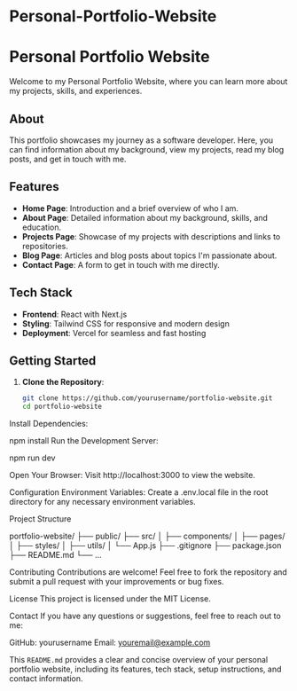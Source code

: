 # Personal-Portfolio-Website
# Personal Portfolio Website

Welcome to my Personal Portfolio Website, where you can learn more about my projects, skills, and experiences.

## About

This portfolio showcases my journey as a software developer. Here, you can find information about my background, view my projects, read my blog posts, and get in touch with me.

## Features

- **Home Page**: Introduction and a brief overview of who I am.
- **About Page**: Detailed information about my background, skills, and education.
- **Projects Page**: Showcase of my projects with descriptions and links to repositories.
- **Blog Page**: Articles and blog posts about topics I'm passionate about.
- **Contact Page**: A form to get in touch with me directly.

## Tech Stack

- **Frontend**: React with Next.js
- **Styling**: Tailwind CSS for responsive and modern design
- **Deployment**: Vercel for seamless and fast hosting

## Getting Started

1. **Clone the Repository**:
   ```sh
   git clone https://github.com/yourusername/portfolio-website.git
   cd portfolio-website
Install Dependencies:

npm install
Run the Development Server:

npm run dev

Open Your Browser:
Visit http://localhost:3000 to view the website.

Configuration
Environment Variables: Create a .env.local file in the root directory for any necessary environment variables.

Project Structure

portfolio-website/
├── public/
├── src/
│   ├── components/
│   ├── pages/
│   ├── styles/
│   ├── utils/
│   └── App.js
├── .gitignore
├── package.json
├── README.md
└── ...

Contributing
Contributions are welcome! Feel free to fork the repository and submit a pull request with your improvements or bug fixes.

License
This project is licensed under the MIT License.

Contact
If you have any questions or suggestions, feel free to reach out to me:

GitHub: yourusername
Email: youremail@example.com


This `README.md` provides a clear and concise overview of your personal portfolio website, including its features, tech stack, setup instructions, and contact information.
